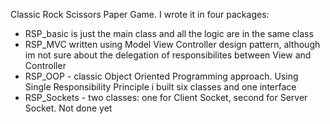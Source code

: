Classic Rock Scissors Paper Game. I wrote it in four packages:
- RSP_basic is just the main class and all the logic are in the same class
- RSP_MVC written using Model View Controller design pattern, although im not sure about the delegation of responsibilites between
View and Controller
- RSP_OOP - classic Object Oriented Programming approach. Using Single Responsibility Principle i built six classes and one interface
- RSP_Sockets - two classes: one for Client Socket, second for Server Socket. Not done yet
